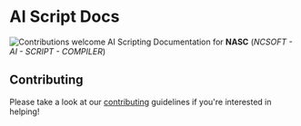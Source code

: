 # AI Script Docs
![Contributions welcome](https://img.shields.io/badge/Contributions-Welcome-brightgreen)
AI Scripting Documentation for **NASC** (*NCSOFT - AI - SCRIPT - COMPILER*)

## Contributing
Please take a look at our [contributing](https://github.com/anfederico/Clairvoyant/blob/master/CONTRIBUTING.md) guidelines if you're interested in helping!
